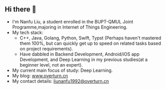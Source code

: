## Hi there 👋

<!--
**Overturn1992/Overturn1992** is a ✨ _special_ ✨ repository because its `README.md` (this file) appears on your GitHub profile.

Here are some ideas to get you started:

- 🔭 I’m currently working on ...
- 🌱 I’m currently learning ...
- 👯 I’m looking to collaborate on ...
- 🤔 I’m looking for help with ...
- 💬 Ask me about ...
- 📫 How to reach me: ...
- 😄 Pronouns: ...
- ⚡ Fun fact: ...
-->

- I'm Nanfu Liu, a student enrolled in the BUPT-QMUL Joint Programme,majoring in Internet of Things Engineering.
- My tech stack:
  - C++, Java, Golang, Python, Swift, Typst (Perhaps haven't mastered them 100%, but can quickly get up to speed on related tasks based on project requirements).
  - Have dabbled in Backend Development, Android/iOS app Development, and Deep Learning in my previous studies(at a beginner level, not an expert).
- My current main focus of study: Deep Learning.
- My blog: www.overturn.cn
- My contact details: liunanfu1992@overturn.cn
